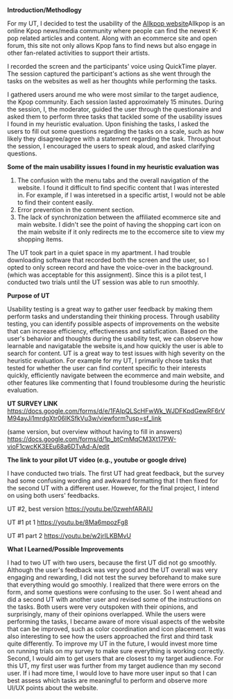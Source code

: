 **Introduction/Methodlogy**

For my UT, I decided to test the usability of the [Allkpop website](www.allkpop.com)Allkpop is an online Kpop news/media community where people can find the newest K-pop related articles and content. Along with an ecommerce site and open forum, this site not only allows Kpop fans to find news but also engage in other fan-related activities to support their artists.

I recorded the screen and the participants' voice using QuickTime player. The session captured the participant's actions as she went through the tasks on the websites as well as her thoughts while performing the tasks.

I gathered users around me who were most similar to the target audience, the Kpop community. Each session lasted approximately 15 minutes. During the session, I, the moderator, guided the user through the questionaire and asked them to perform three tasks that tackled some of the usability issues I found in my heuristic evaluation. Upon finishing the tasks, I asked the users to fill out some questions regarding the tasks on a scale, such as how likely they disagree/agree with a statement regarding the task. Throughout the session, I encouraged the users to speak aloud, and asked clarifying questions.


**Some of the main usability issues I found in my heuristic evaluation was**
1. The confusion with the menu tabs and the overall navigation of the website. I found it difficult to find specific content that I was interested in. For example, if I was interetsed in a specific artist, I would not be able to find their content easily.
2. Error prevention in the comment section.
3. The lack of synchronization between the affiliated ecommerce site and main website. I didn't see the point of having the shopping cart icon on the main website if it only redirects me to the eccomerce site to view my shopping items.

The UT took part in a quiet space in my apartment. I had trouble downloading software that recorded both the screen and the user, so I opted to only screen record and have the voice-over in the background. (which was acceptable for this assignment). Since this is a pilot test, I conducted two trials until the UT session was able to run smoothly.





**Purpose of UT**

Usability testing is a great way to gather user feedback by making them perform tasks and understanding their thinking process. Through usability testing, you can identify possible aspects of improvements on the website that can increase efficiency, effectiveness and satisfication. Based on the user's behavior and thoughts during the usability test, we can observe how learnable and navigatable the website is,and how quickly the user is able to search for content. UT is a great way to test issues with high severity on the heuristic evaluation. For example for my UT, I primarily chose tasks that tested for whether the user can find content specific to their interests quickly, efficiently navigate between the ecommerce and main website, and other features like commenting that I found troublesome during the heuristic evaluation.


**UT SURVEY LINK**
https://docs.google.com/forms/d/e/1FAIpQLScHFwWk_WJDFKpdGewRF6rVM94ayJi1mrdgXtr06IKSfkVu3w/viewform?usp=sf_link

(same version, but overview without having to fill in answers)
https://docs.google.com/forms/d/1p_btCmMqCM3Xt17PW-vioF1cwcKK3EEu68a6DTvAd-A/edit



**The link to your pilot UT video (e.g., youtube or google drive)**

I have conducted two trials. The first UT had great feedback, but the survey had some confusing wording and awkward formatting that I then fixed for the second UT with a different user. However, for the final project, I intend on using both users' feedbacks. 


UT #2, best version
https://youtu.be/0zwehfARAIU

UT #1 pt 1
https://youtu.be/8Ma6mpozFg8

UT #1 part 2
https://youtu.be/w2jrILKBMvU



**What I Learned/Possible Improvements**

I had to two UT with two users, because the first UT did not go smoothly. Although the user's feedback was very good and the UT overall was very engaging and rewarding, I did not test the survey beforehand to make sure that everything would go smoothly. I realized that there were errors on the form, and some questions were confusing to the user. So I went ahead and did a second UT with another user and revised some of the instructions on the tasks. Both users were very outspoken with their opinions, and surprisingly, many of their opinions overlapped. While the users were performing the tasks, I became aware of more visual aspects of the website that can be improved, such as color coordination and icon placement. It was also interesting to see how the users approached the first and third task quite differently. To improve my UT in the future, I would invest more time on running trials on my survey to make sure everything is working correctly. Second, I would aim to get users that are closest to my target audience. For this UT, my first user was further from my target audience than my second user. If i had more time,  I would love to have more user input so that I can best assess which tasks are meaningful to perform and observe more UI/UX points about the website.
